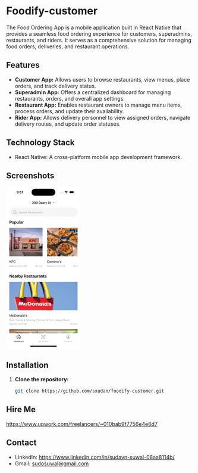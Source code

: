 # Foodify-customer

The Food Ordering App is a mobile application built in React Native that provides a seamless food ordering experience for customers, superadmins, restaurants, and riders. It serves as a comprehensive solution for managing food orders, deliveries, and restaurant operations.

## Features

- **Customer App:** Allows users to browse restaurants, view menus, place orders, and track delivery status.
- **Superadmin App:** Offers a centralized dashboard for managing restaurants, orders, and overall app settings.
- **Restaurant App:** Enables restaurant owners to manage menu items, process orders, and update their availability.
- **Rider App:** Allows delivery personnel to view assigned orders, navigate delivery routes, and update order statuses.

## Technology Stack

- React Native: A cross-platform mobile app development framework.

## Screenshots

<kbd>
   <img src='./screenshots/dashboard2.png' width='200' alt='Dashboard'/>
</kbd>


## Installation

1. **Clone the repository:**

   ```bash
   git clone https://github.com/sxudan/foodify-customer.git

## Hire Me
https://www.upwork.com/freelancers/~010bab9f7756e4e6d7

## Contact
- LinkedIn: https://www.linkedin.com/in/sudayn-suwal-08aa8114b/
- Gmail: sudosuwal@gmail.com
